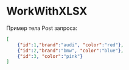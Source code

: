 # WorkWithXLSX
Пример тела Post запроса:
```json
[
    {"id":1,"brand":"audi", "color":"red"},  
    {"id":2,"brand":"bmw", "color":"blue"},
    {"id":3, "color":"pink"}
]
```

